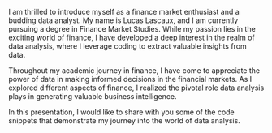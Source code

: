 I am thrilled to introduce myself as a finance market enthusiast and a budding data analyst. My name is Lucas Lascaux, and I am currently pursuing a degree in Finance Market Studies. While my passion lies in the exciting world of finance, I have developed a deep interest in the realm of data analysis, where I leverage coding to extract valuable insights from data. 

Throughout my academic journey in finance, I have come to appreciate the power of data in making informed decisions in the financial markets. As I explored different aspects of finance, I realized the pivotal role data analysis plays in generating valuable business intelligence.

In this presentation, I would like to share with you some of the code snippets that demonstrate my journey into the world of data analysis.
